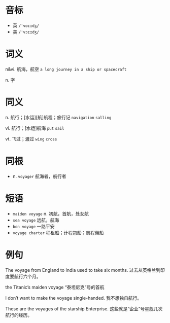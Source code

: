 # 音标

- 英 `/'vɒɪɪdʒ/`
- 美 `/'vɔɪɪdʒ/`

# 词义

n&vi. 航海，航空
`a long journey in a ship or spacecraft`

n. 字


# 同义

n. 航行；[水运][航]航程；旅行记
`navigation` `salling`

vi. 航行；[水运]航海
`put` `sail`

vt. 飞过；渡过
`wing` `cross`

# 同根

- n. `voyager` 航海者，航行者

# 短语

- `maiden voyage` n. 初航，首航，处女航
- `sea voyage` 远航，航海
- `bon voyage` 一路平安
- `voyage charter` 程租船；计程包船；航程佣船

# 例句

The voyage from England to India used to take six months.
过去从英格兰到印度要航行六个月。

the Titanic’s maiden voyage 
“泰坦尼克”号的首航

I don’t want to make the voyage single-handed.
我不想独自航行。

These are the voyages of the starship Enterprise.
这些就是“企业”号星舰几次航行的经历。



